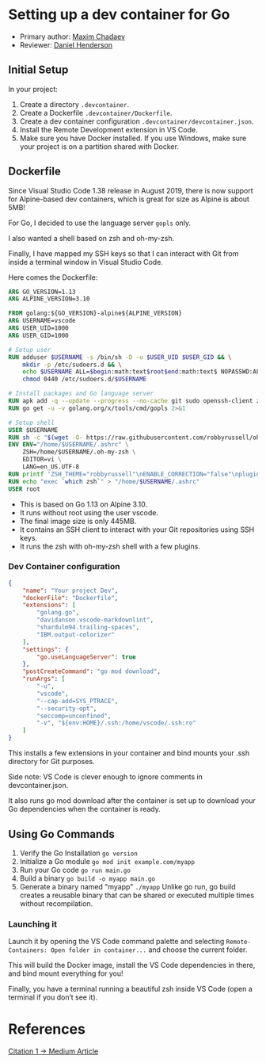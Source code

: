 # Setting up a dev container for Go

* Primary author: [Maxim Chadaev](https://github.com/maximdolphin)  
* Reviewer: [Daniel Henderson](https://github.com/HendersonDaniel)

## Initial Setup
In your project:

1. Create a directory `.devcontainer`.
2. Create a Dockerfile `.devcontainer/Dockerfile`.
3. Create a dev container configuration `.devcontainer/devcontainer.json`.
4. Install the Remote Development extension in VS Code.
5. Make sure you have Docker installed. If you use Windows, make sure your project is on a partition shared with Docker.

## Dockerfile
Since Visual Studio Code 1.38 release in August 2019, there is now support for Alpine-based dev containers, which is great for size as Alpine is about 5MB!

For Go, I decided to use the language server `gopls` only.

I also wanted a shell based on zsh and oh-my-zsh.

Finally, I have mapped my SSH keys so that I can interact with Git from inside a terminal window in Visual Studio Code.

Here comes the Dockerfile:

```dockerfile
ARG GO_VERSION=1.13
ARG ALPINE_VERSION=3.10

FROM golang:${GO_VERSION}-alpine${ALPINE_VERSION}
ARG USERNAME=vscode
ARG USER_UID=1000
ARG USER_GID=1000

# Setup user
RUN adduser $USERNAME -s /bin/sh -D -u $USER_UID $USER_GID && \
    mkdir -p /etc/sudoers.d && \
    echo $USERNAME ALL=$begin:math:text$root$end:math:text$ NOPASSWD:ALL > /etc/sudoers.d/$USERNAME && \
    chmod 0440 /etc/sudoers.d/$USERNAME

# Install packages and Go language server
RUN apk add -q --update --progress --no-cache git sudo openssh-client zsh
RUN go get -u -v golang.org/x/tools/cmd/gopls 2>&1

# Setup shell
USER $USERNAME
RUN sh -c "$(wget -O- https://raw.githubusercontent.com/robbyrussell/oh-my-zsh/master/tools/install.sh)" "" --unattended &> /dev/null
ENV ENV="/home/$USERNAME/.ashrc" \
    ZSH=/home/$USERNAME/.oh-my-zsh \
    EDITOR=vi \
    LANG=en_US.UTF-8
RUN printf 'ZSH_THEME="robbyrussell"\nENABLE_CORRECTION="false"\nplugins=(git copyfile extract colorize dotenv encodexq64 golang)\nsource $ZSH/oh-my-zsh.sh' > "/home/$USERNAME/.zshrc"
RUN echo "exec `which zsh`" > "/home/$USERNAME/.ashrc"
USER root
```

* This is based on Go 1.13 on Alpine 3.10.
* It runs without root using the user vscode.
* The final image size is only 445MB.
* It contains an SSH client to interact with your Git repositories using SSH keys.
* It runs the zsh with oh-my-zsh shell with a few plugins.

### Dev Container configuration

```json
{
    "name": "Your project Dev",
    "dockerFile": "Dockerfile",
    "extensions": [
        "golang.go",
        "davidanson.vscode-markdownlint",
        "shardulm94.trailing-spaces",
        "IBM.output-colorizer"
    ],
    "settings": {
        "go.useLanguageServer": true
    },
    "postCreateCommand": "go mod download",
    "runArgs": [
        "-u",
        "vscode",
        "--cap-add=SYS_PTRACE",
        "--security-opt",
        "seccomp=unconfined",
        "-v", "${env:HOME}/.ssh:/home/vscode/.ssh:ro"
    ]
}
```

This installs a few extensions in your container and bind mounts your .ssh directory for Git purposes.

Side note: VS Code is clever enough to ignore comments in devcontainer.json.

It also runs go mod download after the container is set up to download your Go dependencies when the container is ready.

## Using Go Commands
1. Verify the Go Installation ```go version```
2. Initialize a Go module ```go mod init example.com/myapp```
3. Run your Go code ```go run main.go```
4. Build a binary ```go build -o myapp main.go```
5. Generate a binary named "myapp" ```./myapp```
Unlike go run, go build creates a reusable binary that can be shared or executed multiple times without recompilation.

### Launching it

Launch it by opening the VS Code command palette and selecting ```Remote-Containers: Open folder in container...``` and choose the current folder.

This will build the Docker image, install the VS Code dependencies in there, and bind mount everything for you!

Finally, you have a terminal running a beautiful zsh inside VS Code (open a terminal if you don’t see it).

# References
[Citation 1 -> Medium Article](https://medium.com/@quentin.mcgaw/ultimate-go-dev-container-for-visual-studio-code-448f5e031911)
